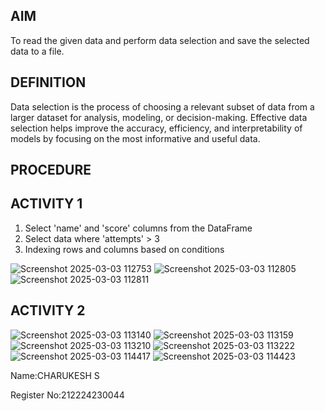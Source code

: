 ## AIM
To read the given data and perform data selection and save the selected data to a file.

## DEFINITION 
Data selection is the process of choosing a relevant subset of data from a larger dataset for analysis, modeling, or decision-making. Effective data selection helps improve the accuracy, efficiency, and interpretability of models by focusing on the most informative and useful data. 

## PROCEDURE 
## ACTIVITY 1
1. Select 'name' and 'score' columns from the DataFrame
2. Select data where 'attempts' > 3
3. Indexing rows and columns based on conditions

![Screenshot 2025-03-03 112753](https://github.com/user-attachments/assets/0092e773-897a-4a39-8d7f-9fb329d7e32f)
![Screenshot 2025-03-03 112805](https://github.com/user-attachments/assets/38d2683c-13a5-420c-bff6-b2ea65c91d9a)
![Screenshot 2025-03-03 112811](https://github.com/user-attachments/assets/ef93301a-17e7-40de-b5cd-1928ad36867a)

## ACTIVITY 2

![Screenshot 2025-03-03 113140](https://github.com/user-attachments/assets/24cc84de-b477-45c3-b463-fe00c579e71d)
![Screenshot 2025-03-03 113159](https://github.com/user-attachments/assets/ee0daefb-e26b-4cbb-a8ab-890fb1a5dfa5)
![Screenshot 2025-03-03 113210](https://github.com/user-attachments/assets/ce723215-176f-4a55-ad3d-2c27ad8d5d02)
![Screenshot 2025-03-03 113222](https://github.com/user-attachments/assets/9eb35363-1b15-46f5-865f-8ef5b8352c94)
![Screenshot 2025-03-03 114417](https://github.com/user-attachments/assets/f675c44c-1ad0-4f50-9589-7984c7dff6cb)
![Screenshot 2025-03-03 114423](https://github.com/user-attachments/assets/841fe9aa-b6a5-425c-bc6f-0e69f04c126a)

Name:CHARUKESH S

Register No:212224230044
